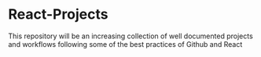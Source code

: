 # React-Projects
This repository will be an increasing collection of well documented projects and workflows following some of the best practices of Github and React
